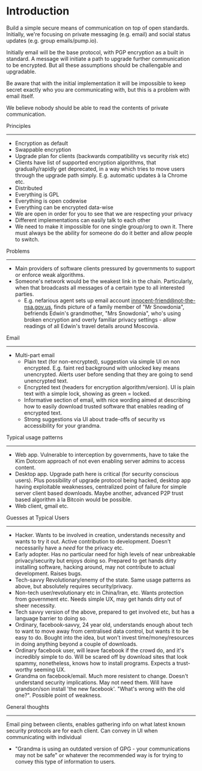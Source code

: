 Introduction
============

Build a simple secure means of communication on top of open standards. Initially,
we're focusing on private messaging (e.g. email) and social status updates (e.g.
group emails/pump.io).

Initially email will be the base protocol, with PGP encryption as a
built in standard. A message will initiate a path to upgrade further
communication to be encrypted.
But all these assumptions should be challengable and upgradable.

Be aware that with the initial implementation it will be impossible to
keep secret exactly who you are communicating with, but this is a problem
with email itself.

We believe nobody should be able to read the contents of private communication.


Principles
____________

* Encryption as default
* Swappable encryption
* Upgrade plan for clients (backwards compatibility vs security risk etc)
* Clients have list of supported encryption algorithms, that gradually/rapidly get deprecated,
  in a way which tries to move users through the upgrade path simply.
  E.g. automatic updates à la Chrome etc.
* Distributed
* Everything is GPL
* Everything is open codewise
* Everything can be encrypted data-wise
* We are open in order for you to see that we are respecting your privacy
* Different implementations can easily talk to each other
* We need to make it impossible for one single group/org to own it. There must
  always be the ability for someone do do it better and allow people to switch.



Problems
____________
* Main providers of software clients pressured by governments to support or
  enforce weak algorithms.
* Someone's network would be the weakest link in the chain. Particularly, when that broadcasts all messages of a certain type to all interested parties.
  * E.g. nefarious agent sets up email account innocent-friend@not-the-nsa.gov.us, finds picture of a family member of "Mr Snowdonia", befriends Edwin's grandmother, "Mrs Snowdonia", who's using broken encryption and overly familiar privacy settings - allow readings of all Edwin's travel details around Moscovia.

Email
____________
  * Multi-part email
    * Plain text (for non-encrypted), suggestion via simple UI on non encrypted. E.g. faint red background with unlocked key means unencrypted. Alerts user before sending that they are going to send unencrypted text.
    * Encrypted text (headers for encryption algorithm/version). UI is plain text with a simple lock, showing as green = locked.
    * Informative section of email, with nice wording aimed at describing how to easily download trusted software that enables reading of encrypted text. 
    * Strong suggestions via UI about trade-offs of security vs accessibility for your grandma.
  

Typical usage patterns
______________________

* Web app. Vulnerable to interception by governments, have to take the Kim Dotcom approach of not even enabling server admins to access content.
* Desktop app. Upgrade path here is critical (for security conscious users). Plus possibility of upgrade protocol being hacked, desktop app having exploitable weaknesses, centralized point of failure for simple server client based downloads. Maybe another, advanced P2P trust based algorithm à la Bitcoin would be possible.
* Web client, gmail etc.

Guesses at Typical Users
________________________

* Hacker. Wants to be involved in creation, understands necessity and wants to try it out. Active contribution to development. Doesn't necessarily have a _need_ for the privacy etc.
* Early adopter. Has no particular need for high levels of near unbreakable privacy/security but enjoys doing so. Prepared to get hands dirty installing software, hacking around, may not contribute to actual development. Raises bugs.
* Tech-savvy Revolutionary/enemy of the state. Same usage patterns as above, but absolutely requires security/privacy. 
* Non-tech user/revolutionary etc in China/Iran, etc. Wants protection from government etc. Needs simple UX, may get hands dirty out of sheer necessity.
* Tech savvy version of the above, prepared to get involved etc, but has a language barrier to doing so.
* Ordinary, facebook-savvy, 24 year old, understands enough about tech to want to move away from centralised data control, but wants it to be easy to do. Bought into the idea, but won't invest time/money/resources in doing anything beyond a couple of downloads.
* Ordinary facebook user, will leave facebook if the crowd do, and it's incredibly simple to do. Will be scared off by download sites that look spammy, nonetheless, knows how to install programs. Expects a trust-worthy seeming UX.
* Grandma on facebook/email. Much more resistent to change. Doesn't understand security implications. May not need them. Will have grandson/son install 'the new facebook'. "What's wrong with the old one?". Possible point of weakness.

General thoughts
________________
Email ping between clients, enables gathering info on what latest known security protocols are for each client. Can convey in UI when communicating with individual
  * "Grandma is using an outdated version of GPG - your communications may not be safe" or whatever the recommended way is for trying to convey this type of information to users.
